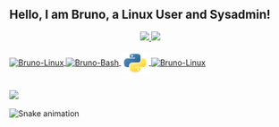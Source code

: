 
<!--
**Brwnb/Brwnb** is a ✨ _special_ ✨ repository because its `README.md` (this file) appears on your GitHub profile.

Here are some ideas to get you started:

- 🔭 I’m currently working on ...
- 🌱 I’m currently learning ...
- 👯 I’m looking to collaborate on ...
- 🤔 I’m looking for help with ...
- 💬 Ask me about ...
- 📫 How to reach me: ...
- 😄 Pronouns: ...
- ⚡ Fun fact: ...
-->

## Hello, I am Bruno, a Linux User and Sysadmin!
<div align="center">
  <a href="https://github.com/Brwnb"/>
  <img height="180em" src="https://github-readme-stats.vercel.app/api?username=Brwnb&show_icons=true&theme=dracula&include_all_commits=true&count_private=true" />
  <img height="180em" src="https://github-readme-stats.vercel.app/api/top-langs/?username=Brwnb&layout=compact&langs_count=7&theme=dracula" />
</div>
 
<div style="display: inline_block"><br/>
  <img align="center" alt="Bruno-Linux" height="40" width="50"  src="https://cdn.jsdelivr.net/gh/devicons/devicon/icons/linux/linux-original.svg" />
  <img align="center" alt="Bruno-Bash" height="40" width="50" src="https://cdn.jsdelivr.net/gh/devicons/devicon/icons/bash/bash-original.svg" />
  <img align="center" alt="Bruno-Python" height="40" width="50" src="https://raw.githubusercontent.com/devicons/devicon/master/icons/python/python-original.svg"/>
  <img align="center" alt="Bruno-Linux" height="40" width="50" src="https://cdn.jsdelivr.net/gh/devicons/devicon/icons/docker/docker-original.svg" />
</div> 

  ##

<div> 

  <a href="https://www.linkedin.com/in/bruno-borges-redes" target="_blank"><img src="https://img.shields.io/badge/-LinkedIn-%230077B5?style=for-the-badge&logo=linkedin&logoColor=white" target="_blank"></a> 
 
  ![Snake animation](https://github.com/Brwnb/Brwnb/blob/output/github-contribution-grid-snake.svg)  
 
</div>
   

